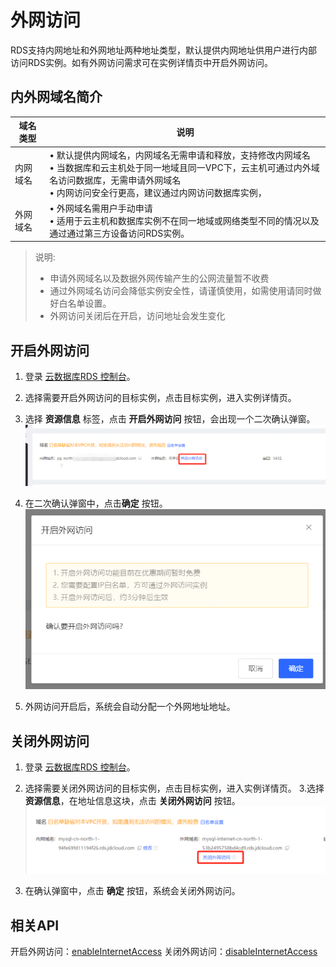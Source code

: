 # 外网访问
RDS支持内网地址和外网地址两种地址类型，默认提供内网地址供用户进行内部访问RDS实例。如有外网访问需求可在实例详情页中开启外网访问。

## 内外网域名简介
|域名类型|说明|
|--|--|
|内网域名|&bull; 默认提供内网域名，内网域名无需申请和释放，支持修改内网域名</br> &bull; 当数据库和云主机处于同一地域且同一VPC下，云主机可通过内外域名访问数据库，无需申请外网域名</br> &bull; 内网访问安全行更高，建议通过内网访问数据库实例，|
|外网域名|&bull; 外网域名需用户手动申请</br> &bull; 适用于云主机和数据库实例不在同一地域或网络类型不同的情况以及通过通过第三方设备访问RDS实例。|
> 说明:
> * 申请外网域名以及数据外网传输产生的公网流量暂不收费
> * 通过外网域名访问会降低实例安全性，请谨慎使用，如需使用请同时做好白名单设置。
> * 外网访问关闭后在开启，访问地址会发生变化

## 开启外网访问
1. 登录 [云数据库RDS 控制台](https://rds-console.jdcloud.com/rds/database)。
2. 选择需要开启外网访问的目标实例，点击目标实例，进入实例详情页。
3. 选择 **资源信息** 标签，点击 **开启外网访问** 按钮，会出现一个二次确认弹窗。
![外网访问1](../../../image/RDS/Internet-Access-1.png)

4. 在二次确认弹窗中，点击**确定** 按钮。  
![外网访问2](../../../image/RDS/Internet-Access-2.png)

5. 外网访问开启后，系统会自动分配一个外网地址地址。  


## 关闭外网访问
1. 登录 [云数据库RDS 控制台](https://rds-console.jdcloud.com/rds/database)。
2. 选择需要关闭外网访问的目标实例，点击目标实例，进入实例详情页。
3.选择 **资源信息**，在地址信息这块，点击 **关闭外网访问** 按钮。  
![外网访问3](../../../image/RDS/Internet-Access-3.png)

4. 在确认弹窗中，点击 **确定** 按钮，系统会关闭外网访问。

## 相关API
开启外网访问：[enableInternetAccess](https://docs.jdcloud.com/cn/rds/api/enableinternetaccess)
关闭外网访问：[disableInternetAccess](https://docs.jdcloud.com/cn/rds/api/disableinternetaccess)


